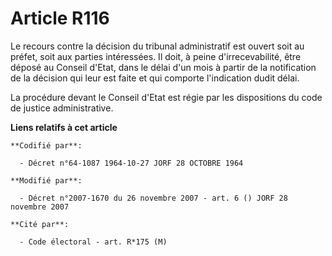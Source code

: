 # Article R116

Le recours contre la décision du tribunal administratif est ouvert soit au préfet, soit aux parties intéressées. Il doit, à
peine d'irrecevabilité, être déposé au Conseil d'Etat, dans le délai d'un mois à partir de la notification de la décision qui
leur est faite et qui comporte l'indication dudit délai.

La procédure devant le Conseil d'Etat est régie par les dispositions du code de justice administrative.

**Liens relatifs à cet article**

	**Codifié par**:

	  - Décret n°64-1087 1964-10-27 JORF 28 OCTOBRE 1964

	**Modifié par**:

	  - Décret n°2007-1670 du 26 novembre 2007 - art. 6 () JORF 28 novembre 2007

	**Cité par**:

	  - Code électoral - art. R*175 (M)
